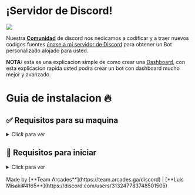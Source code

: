 # ¡Servidor de Discord!

<a href="https://team.arcades.ga/discord"><img src="https://discord.com/api/guilds/935157109761388554/widget.png?style=banner2"></a>
 
Nuestra [**Comunidad**](https://team.arcades.ga/discord) de discord nos nedicamos a codificar y a traer nuevos codigos fuentes [únase a mi servidor de Discord](https://team.arcades.ga/discord) para obtener un Bot personalizado alojado para usted.


**NOTA:** esta es una explicacion simple de como crear una [Dashboard](https://team.arcades.ga/), con esta explicacion rapida usted podra crear un bot con dashboard mucho mejor y avanzado.
 

# Guia de instalacion 🔥

## ✅ Requisitos para su maquina

<details>
  <summary>Click para ver</summary>

  * [nodejs](https://nodejs.org) versión 16.17.1 o superior, recomiendo la última versión STABLE
  * [python](https://python.org) versión 3.8 o superior, para instalar la base de datos `enmap` (better-sqlite3)

</details>

## 🤖 Requisitos para iniciar

<details>
  <summary>Click para ver</summary>
 
   1. Ejecute en su consola: `git clone https://github.com/Truchorko5566/ejemplo-de-dashboard`<br />
     * O descargelo desde precionando aqui [ejemplo-de-dashboard](https://github.com/Truchorko5566/ejemplo-de-dashboard/archive/refs/heads/master.zip)<br />
     * Entre a `cd ejemplo-de-dashboard`<br />
     * Entre a `cd ejemplo-de-dashboard/config.json` y agrege sus datos en el **TOKEN**<br />
     * Entre a `cd ejemplo-de-dashboard/dashboard/dash.json` y agrege sus datos en **CLIENTID** y **SECRET**<br />
       * Reacuerda que tienes que agregar el **CALLBACK** tando en https://discord.dev como en la dashboard<br />
          ```js
          {
          "callback": "http://localhost/callback"
          }
          ```
       * Algo como eso tenga en cuenta el **HTTP** no agreges **HTTPS** te congundiras<br />
 
</details>
<br/>
Made by [**Team Arcades**](https://team.arcades.ga/discord) | [**Luis Misaki#4165**](https://discord.com/users/313247783748501505)
